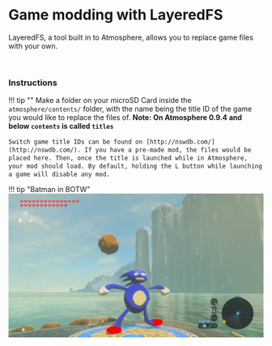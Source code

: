 # Game modding with LayeredFS

LayeredFS, a tool built in to Atmosphere, allows you to replace game files with your own.

&nbsp;

### Instructions

!!! tip ""
    Make a folder on your microSD Card inside the `atmosphere/contents/` folder, with the name being the title ID of the game you would like to replace the files of. **Note: On Atmosphere 0.9.4 and below `contents` is called `titles`**

    Switch game title IDs can be found on [http://nswdb.com/](http://nswdb.com/). If you have a pre-made mod, the files would be placed here. Then, once the title is launched while in Atmosphere, your mod should load. By default, holding the L button while launching a game will disable any mod.
    
!!! tip "Batman in BOTW"
	![ExampleGameMod](../extras/img/game_modding.jpg)
